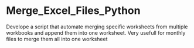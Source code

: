 # Merge_Excel_Files_Python
Develope a script that automate merging specific worksheets from multiple workbooks and append them into one worksheet. Very usefull for monthly files to merge them all into one worksheet
